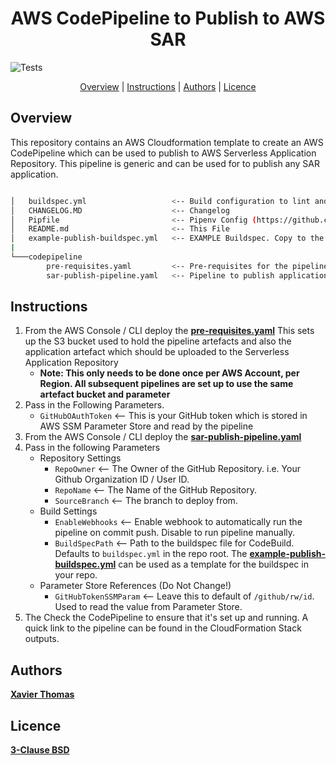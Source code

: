<h1 align="center">AWS CodePipeline to Publish to AWS SAR</h1>

![Tests](https://github.com/xavier-thomas/aws-sar-publish-codepipeline/workflows/Tests/badge.svg)

<p align="center">
    <a href="#overview">Overview</a> |
	<a href="#instructions">Instructions</a> |
  	<a href="#authors">Authors</a> |
  	<a href="#licence">Licence</a>
</p>

## Overview

This repository contains an AWS Cloudformation template to create an AWS CodePipeline which can be used to publish to AWS Serverless Application Repository. This pipeline is generic and can be used for to publish any SAR application.


```bash

│   buildspec.yml                   <-- Build configuration to lint and test Cloudformation
│   CHANGELOG.MD                    <-- Changelog
│   Pipfile                         <-- Pipenv Config (https://github.com/pypa/pipenv)
│   README.md                       <-- This File
│   example-publish-buildspec.yml   <-- EXAMPLE Buildspec. Copy to the repository that holds your SAR App.
|
└───codepipeline
        pre-requisites.yaml         <-- Pre-requisites for the pipelines. Needs to be Manually deployed first.
        sar-publish-pipeline.yaml   <-- Pipeline to publish application into AWS SAR
```


## Instructions

1. From the AWS Console / CLI deploy the **[pre-requisites.yaml](./codepipeline/pre-requisites.yaml)**
   This sets up the S3 bucket used to hold the pipeline artefacts and also the application artefact which should be uploaded to the Serverless Application Repository
   * **Note: This only needs to be done once per AWS Account, per Region. All subsequent pipelines are set up to use the same artefact bucket and parameter**
2. Pass in the Following Parameters.
	- `GitHubOAuthToken`        <-- This is your GitHub token which is stored in AWS SSM Parameter Store and read by the pipeline
3. From the AWS Console / CLI deploy the **[sar-publish-pipeline.yaml](./codepipeline/sar-publish-pipeline.yaml)**
4. Pass in the following Parameters
	- Repository Settings
		- `RepoOwner`           <-- The Owner of the GitHub Repository. i.e. Your Github Organization ID / User ID.
		- `RepoName`            <-- The Name of the GitHub Repository.
		- `SourceBranch`        <-- The branch to deploy from.
	- Build Settings
		- `EnableWebhooks`      <-- Enable webhook to automatically run the pipeline on commit push. Disable to run pipeline manually.
		- `BuildSpecPath`       <-- Path to the buildspec file for CodeBuild. Defaults to `buildspec.yml` in the repo root.
		                            The **[example-publish-buildspec.yml](./example-publish-buildspec.yml)** can be used as a template for the buildspec in your repo.
	- Parameter Store References (Do Not Change!)
		- `GitHubTokenSSMParam` <-- Leave this to default of `/github/rw/id`. Used to read the value from Parameter Store.
5. The Check the CodePipeline to ensure that it's set up and running. A quick link to the pipeline can be found in the CloudFormation Stack outputs.


## Authors
**[Xavier Thomas](https://github.com/xavier-thomas)**

## Licence
**[3-Clause BSD](./LICENCE)**
